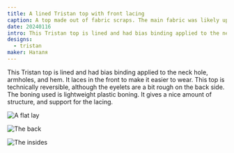 ```yaml
---
title: A lined Tristan top with front lacing
caption: A top made out of fabric scraps. The main fabric was likely upholstery fabric.
date: 20240116
intro: This Tristan top is lined and had bias binding applied to the neck hole, armholes, and hem.
designs:
  - tristan
maker: Наталя
---
```


This Tristan top is lined and had bias binding applied to the neck hole, armholes, and hem. It laces in the front to make it easier to wear. This top is technically reversible, although the eyelets are a bit rough on the back side. The boning used is lightweight plastic boning. It gives a nice amount of structure, and support for the lacing.

![A flat lay](https://imagedelivery.net/ouSuR9yY1bHt-fuAokSA5Q/showcase-a-lined-tristan-top-with-front-lacing-1/public "A flat lay")

![The back](https://imagedelivery.net/ouSuR9yY1bHt-fuAokSA5Q/showcase-a-lined-tristan-top-with-front-lacing-2/public "The back")

![The insides](https://imagedelivery.net/ouSuR9yY1bHt-fuAokSA5Q/showcase-a-lined-tristan-top-with-front-lacing-4/public "The insides")
